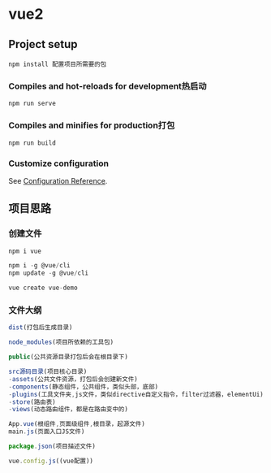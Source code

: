 # vue2

## Project setup
```
npm install 配置项目所需要的包
```

### Compiles and hot-reloads for development热启动
```
npm run serve
```

### Compiles and minifies for production打包
```
npm run build
```

### Customize configuration
See [Configuration Reference](https://cli.vuejs.org/config/).

## 项目思路

### 创建文件

```js
npm i vue

npm i -g @vue/cli
npm update -g @vue/cli

vue create vue-demo

```

### 文件大纲

```js
dist(打包后生成目录)

node_modules(项目所依赖的工具包)

public(公共资源目录打包后会在根目录下)

src源码目录(项目核心目录)
-assets(公共文件资源，打包后会创建新文件)
-components(静态组件，公共组件，类似头部，底部)
-plugins(工具文件夹,js文件，类似directive自定义指令，filter过滤器，elementUi)
-store(路由表)
-views(动态路由组件，都是在路由变中的)

App.vue(根组件,页面级组件,根目录，起源文件)
main.js(页面入口JS文件)

package.json(项目描述文件)

vue.config.js((vue配置))
```

